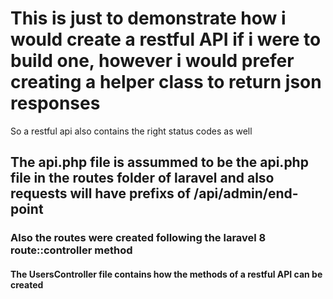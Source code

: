 # This is just to demonstrate how i would create a restful API if i were to build one, however i would prefer creating a helper class to return json responses

So a restful api also contains the right status codes as well

## The api.php file is assummed to be the api.php file in the routes folder of laravel and also requests will have prefixs of /api/admin/end-point

### Also the routes were created following the laravel 8 route::controller method

#### The UsersController file contains how the methods of a restful API can be created
